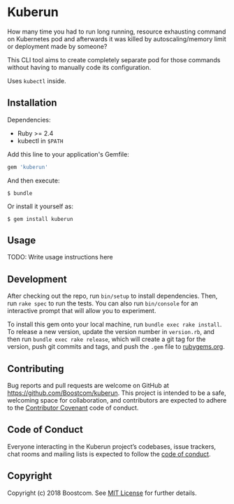 # Kuberun

How many time you had to run long running, resource exhausting command on Kubernetes pod and afterwards it was killed by autoscaling/memory limit or deployment made by someone?

This CLI tool aims to create completely separate pod for those commands without having to manually code its configuration.

Uses `kubectl` inside.

## Installation

Dependencies:
* Ruby >= 2.4
* kubectl in `$PATH`

Add this line to your application's Gemfile:

```ruby
gem 'kuberun'
```

And then execute:

    $ bundle

Or install it yourself as:

    $ gem install kuberun

## Usage

TODO: Write usage instructions here

## Development

After checking out the repo, run `bin/setup` to install dependencies. Then, run `rake spec` to run the tests. You can also run `bin/console` for an interactive prompt that will allow you to experiment.

To install this gem onto your local machine, run `bundle exec rake install`. To release a new version, update the version number in `version.rb`, and then run `bundle exec rake release`, which will create a git tag for the version, push git commits and tags, and push the `.gem` file to [rubygems.org](https://rubygems.org).

## Contributing

Bug reports and pull requests are welcome on GitHub at https://github.com/Boostcom/kuberun. This project is intended to be a safe, welcoming space for collaboration, and contributors are expected to adhere to the [Contributor Covenant](http://contributor-covenant.org) code of conduct.

## Code of Conduct

Everyone interacting in the Kuberun project’s codebases, issue trackers, chat rooms and mailing lists is expected to follow the [code of conduct](https://github.com/Boostcom/kuberun/blob/master/CODE_OF_CONDUCT.md).

## Copyright

Copyright (c) 2018 Boostcom. See [MIT License](LICENSE.txt) for further details.